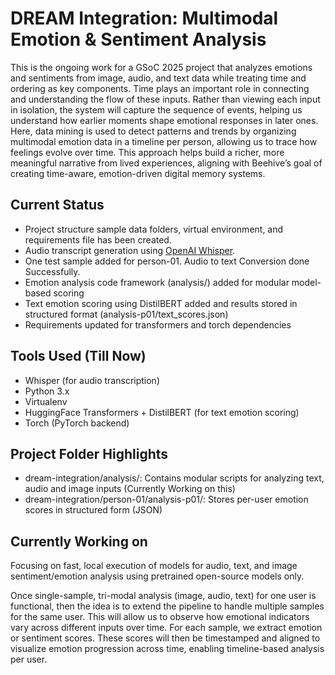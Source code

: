 # DREAM Integration: Multimodal Emotion & Sentiment Analysis

This is the ongoing work for a GSoC 2025 project that analyzes emotions and sentiments from image, audio, and text data while treating time and ordering as key components. Time plays an important role in connecting and understanding the flow of these inputs. 
Rather than viewing each input in isolation, the system will capture the sequence of events, helping us understand how earlier moments shape emotional responses in later ones. Here, data mining is used to detect patterns and trends by organizing multimodal emotion data in a timeline per person, allowing us to trace how feelings evolve over time. This approach helps build a richer, more meaningful narrative from lived experiences, aligning with Beehive’s goal of creating time-aware, emotion-driven digital memory systems.

## Current Status

- Project structure sample data folders, virtual environment, and requirements file has been created.
- Audio transcript generation using [OpenAI Whisper](https://github.com/openai/whisper).
- One test sample added for person-01. Audio to text Conversion done Successfully.
- Emotion analysis code framework (analysis/) added for modular model-based scoring
- Text emotion scoring using DistilBERT added and results stored in structured format (analysis-p01/text_scores.json)
- Requirements updated for transformers and torch dependencies

## Tools Used (Till Now)

- Whisper (for audio transcription)
- Python 3.x
- Virtualenv
- HuggingFace Transformers + DistilBERT (for text emotion scoring)
- Torch (PyTorch backend)

## Project Folder Highlights

- dream-integration/analysis/: Contains modular scripts for analyzing text, audio and image inputs (Currently Working on this)
- dream-integration/person-01/analysis-p01/: Stores per-user emotion scores in structured form (JSON)

## Currently Working on

Focusing on fast, local execution of models for audio, text, and image sentiment/emotion analysis using pretrained open-source models only.

Once single-sample, tri-modal analysis (image, audio, text) for one user is functional, then the idea is to extend the pipeline to handle multiple samples for the same user. This will allow us to observe how emotional indicators vary across different inputs over time. For each sample, we extract emotion or sentiment scores. These scores will then be timestamped and aligned to visualize emotion progression across time, enabling timeline-based analysis per user.